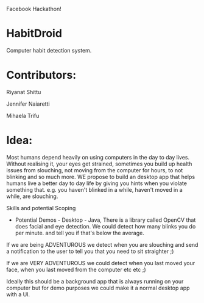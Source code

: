 Facebook Hackathon!

# HabitDroid
Computer habit detection system.


# Contributors:
Riyanat Shittu

Jennifer Naiaretti

Mihaela Trifu

# Idea:

Most humans depend heavily on using computers in the day to day lives. Without realising it, your eyes get strained, sometimes you build up health issues from slouching, not moving from the computer for hours, to not blinking and so much more. WE propose to build an desktop app that helps humans live a better day to day life by giving you hints when you violate something that. e.g. you haven't blinked in a while, haven't moved in a while, are slouching.

Skills and potential Scoping
* Potential Demos - Desktop - Java, There is a library called OpenCV that does facial and eye detection. We could detect how many blinks you do per minute. and tell you if that's below the average.

If we are being ADVENTUROUS we detect when you are slouching and send a notification to the user to tell you that you need to sit straighter  ;)


If we are VERY ADVENTUROUS we could detect when you last moved your face, when you last moved from the computer etc etc ;)

Ideally this should be a background app that is always running on your computer but for demo purposes we could make it a normal desktop app with a UI.
